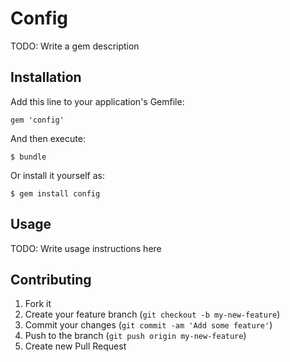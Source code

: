 # Config

TODO: Write a gem description

## Installation

Add this line to your application's Gemfile:

    gem 'config'

And then execute:

    $ bundle

Or install it yourself as:

    $ gem install config

## Usage

TODO: Write usage instructions here

## Contributing

1. Fork it
2. Create your feature branch (`git checkout -b my-new-feature`)
3. Commit your changes (`git commit -am 'Add some feature'`)
4. Push to the branch (`git push origin my-new-feature`)
5. Create new Pull Request
